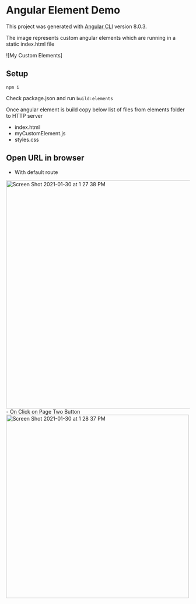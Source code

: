 # Angular Element Demo

This project was generated with [Angular CLI](https://github.com/angular/angular-cli) version 8.0.3.

The image represents custom angular elements which are running in a static index.html file

![My Custom Elements] 

## Setup

`npm i` 

Check package.json and run `build:elements`

Once angular element is build copy below list of files from elements folder to HTTP server 
- index.html
- myCustomElement.js
- styles.css

## Open URL in browser

- With default route
<img width="623" alt="Screen Shot 2021-01-30 at 1 27 38 PM" src="https://user-images.githubusercontent.com/23295769/106350991-185f1880-62ff-11eb-8413-c70dc23da82c.png">
- On Click on Page Two Button
<img width="501" alt="Screen Shot 2021-01-30 at 1 28 37 PM" src="https://user-images.githubusercontent.com/23295769/106350994-1b5a0900-62ff-11eb-9f86-611524510512.png">
